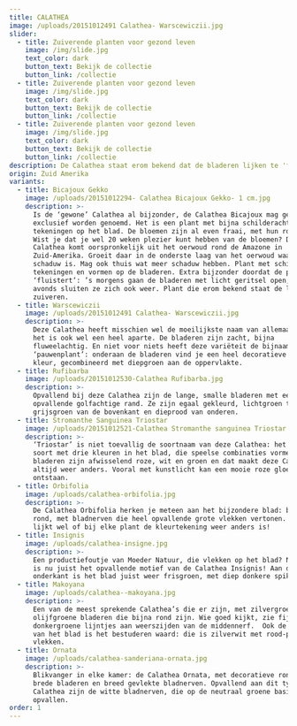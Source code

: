 ```yaml
---
title: CALATHEA
image: /uploads/20151012491 Calathea- Warscewiczii.jpg
slider:
  - title: Zuiverende planten voor gezond leven
    image: /img/slide.jpg
    text_color: dark
    button_text: Bekijk de collectie
    button_link: /collectie
  - title: Zuiverende planten voor gezond leven
    image: /img/slide.jpg
    text_color: dark
    button_text: Bekijk de collectie
    button_link: /collectie
  - title: Zuiverende planten voor gezond leven
    image: /img/slide.jpg
    text_color: dark
    button_text: Bekijk de collectie
    button_link: /collectie
description: De Calathea staat erom bekend dat de bladeren lijken te 'fluisteren'.
origin: Zuid Amerika
variants:
  - title: Bicajoux Gekko
    image: /uploads/20151012294- Calathea Bicajoux Gekko- 1 cm.jpg
    description: >-
      Is de ‘gewone’ Calathea al bijzonder, de Calathea Bicajoux mag gerust
      exclusief worden genoemd. Het is een plant met bijna schilderachtige
      tekeningen op het blad. De bloemen zijn al even fraai, met hun roze tint.
      Wist je dat je wel 20 weken plezier kunt hebben van de bloemen? De
      Calathea komt oorspronkelijk uit het oerwoud rond de Amazone in
      Zuid-Amerika. Groeit daar in de onderste laag van het oerwoud waar veel
      schaduw is. Mag ook thuis wat meer schaduw hebben. Plant met schitterende
      tekeningen en vormen op de bladeren. Extra bijzonder doordat de plant
      ‘fluistert’: ’s morgens gaan de bladeren met licht geritsel open, ’s
      avonds sluiten ze zich ook weer. Plant die erom bekend staat de lucht te
      zuiveren.
  - title: Warscewiczii
    image: /uploads/20151012491 Calathea- Warscewiczii.jpg
    description: >-
      Deze Calathea heeft misschien wel de moeilijkste naam van allemaal, maar
      het is ook wel een heel aparte. De bladeren zijn zacht, bijna
      fluweelachtig. En niet voor niets heeft deze variëteit de bijnaam van
      ‘pauwenplant’: onderaan de bladeren vind je een heel decoratieve paarse
      kleur, gecombineerd met diepgroen aan de oppervlakte.
  - title: Rufibarba
    image: /uploads/20151012530-Calathea Rufibarba.jpg
    description: >-
      Opvallend bij deze Calathea zijn de lange, smalle bladeren met een
      opvallende golfachtige rand. Ze zijn egaal gekleurd, lichtgroen tot
      grijsgroen van de bovenkant en dieprood van onderen.
  - title: Stromanthe Sanguinea Triostar
    image: /uploads/20151012521-Calathea Stromanthe sanguinea Triostar.jpg
    description: >-
      ‘Triostar’ is niet toevallig de soortnaam van deze Calathea: het is een
      soort met drie kleuren in het blad, die speelse combinaties vormen. De
      bladeren zijn afwisselend roze, wit en groen en dat maakt deze Calathea
      altijd weer anders. Vooral met kunstlicht kan een mooie roze gloed
      ontstaan.
  - title: Orbifolia
    image: /uploads/calathea-orbifolia.jpg
    description: >-
      De Calathea Orbifolia herken je meteen aan het bijzondere blad: breed en
      rond, met bladnerven die heel opvallende grote vlekken vertonen. En het
      lijkt wel of bij elke plant de kleurtekening weer anders is!
  - title: Insignis
    image: /uploads/calathea-insigne.jpg
    description: >-
      Een productiefoutje van Moeder Natuur, die vlekken op het blad? Nee, dat
      is nu juist het opvallende motief van de Calathea Insignis! Aan de
      onderkant is het blad juist weer frisgroen, met diep donkere spikkels.
  - title: Makoyana
    image: /uploads/calathea--makoyana.jpg
    description: >-
      Een van de meest sprekende Calathea’s die er zijn, met zilvergroen tot
      olijfgroene bladeren die bijna rond zijn. Wie goed kijkt, zie fijne,
      donkergroene lijntjes aan weerszijden van de middennerf.  Ook de onderkant
      van het blad is het bestuderen waard: die is zilverwit met rood-paarse
      vlekken.
  - title: Ornata
    image: /uploads/calathea-sanderiana-ornata.jpg
    description: >-
      Blikvanger in elke kamer: de Calathea Ornata, met decoratieve ronde en
      brede bladeren en breed gevlekte bladnerven. Opvallend aan dit type
      Calathea zijn de witte bladnerven, die op de neutraal groene basis extra
      opvallen.
order: 1
---
```



